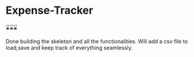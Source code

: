 # Expense-Tracker
⌛⌛⌛

Done building the skeleton and all the functionalities.
Will add a csv file to load,save and keep track of everything seamlessly.